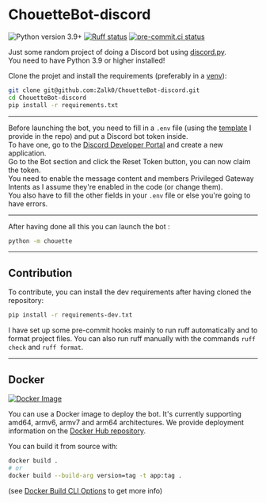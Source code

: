 # ChouetteBot-discord

![Python version 3.9+](https://img.shields.io/badge/Python-3.9+-blue)
[![Ruff status](https://github.com/Zalk0/ChouetteBot-discord/actions/workflows/ruff.yaml/badge.svg?branch=main)](https://github.com/Zalk0/ChouetteBot-discord/actions/workflows/ruff.yaml)
[![pre-commit.ci status](https://results.pre-commit.ci/badge/github/Zalk0/ChouetteBot-discord/main.svg)](https://results.pre-commit.ci/latest/github/Zalk0/ChouetteBot-discord/main)

Just some random project of doing a Discord bot using
[discord.py](https://github.com/Rapptz/discord.py).  
You need to have Python 3.9 or higher installed!

Clone the projet and install the requirements (preferably in a
[venv](https://packaging.python.org/en/latest/guides/installing-using-pip-and-virtual-environments)):

```bash
git clone git@github.com:Zalk0/ChouetteBot-discord.git
cd ChouetteBot-discord
pip install -r requirements.txt
```

---
Before launching the bot, you need to fill in a `.env` file (using the
[template](https://github.com/Zalk0/ChouetteBot-discord/blob/main/.env.example)
I provide in the repo) and put a Discord bot token inside.  
To have one, go to the
[Discord Developer Portal](https://discord.com/developers) and create a new
application.  
Go to the Bot section and click the Reset Token button, you can now claim the
token.  
You need to enable the message content and members Privileged Gateway Intents as I assume
they're enabled in the code (or change them).  
You also have to fill the other fields in your `.env` file or else you're going to have errors.

---
After having done all this you can launch the bot :

```bash
python -m chouette
```

---

## Contribution

To contribute, you can install the dev requirements after having cloned the repository:

```bash
pip install -r requirements-dev.txt
```

I have set up some pre-commit hooks mainly to run ruff automatically and to format project files.
You can also run ruff manually with the commands `ruff check` and `ruff format`.

---

## Docker

[![Docker Image](https://github.com/Zalk0/ChouetteBot-discord/actions/workflows/docker-image.yaml/badge.svg?branch=main)](https://github.com/Zalk0/ChouetteBot-discord/actions/workflows/docker-image.yaml)

You can use a Docker image to deploy the bot.
It's currently supporting amd64, armv6, armv7 and arm64 architectures.
We provide deployment information on the
[Docker Hub repository](https://hub.docker.com/r/gylfirst/chouettebot).

You can build it from source with:

```bash
docker build .
# or
docker build --build-arg version=tag -t app:tag .
```

(see [Docker Build CLI Options](https://docs.docker.com/reference/cli/docker/image/build/#options)
to get more info)
